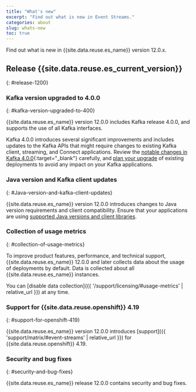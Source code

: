 ```yaml
---
title: "What's new"
excerpt: "Find out what is new in Event Streams."
categories: about
slug: whats-new
toc: true
---
```


Find out what is new in {{site.data.reuse.es_name}} version 12.0.x.

## Release {{site.data.reuse.es_current_version}}
{: #release-1200}

### Kafka version upgraded to 4.0.0
{: #kafka-version-upgraded-to-400}

{{site.data.reuse.es_name}} version 12.0.0 includes Kafka release 4.0.0, and supports the use of all Kafka interfaces.

Kafka 4.0.0 introduces several significant improvements and includes updates to the Kafka APIs that might require changes to existing Kafka client, streaming, and Connect applications. Review the [notable changes in Kafka 4.0.0](https://kafka.apache.org/40/documentation/#upgrade_servers_400_notable){:target="_blank"} carefully, and [plan your upgrade](../../installing/upgrading/#planning-your-upgrade) of existing deployments to avoid any impact on your Kafka applications.

### Java version and Kafka client updates
{: #Java-version-and-kafka-client-updates}

{{site.data.reuse.es_name}} version 12.0.0 introduces changes to Java version requirements and client compatibility. Ensure that your applications are using [supported Java versions and client libraries](../../installing/prerequisites/#kafka-clients).


### Collection of usage metrics
{: #collection-of-usage-metrics}

To improve product features, performance, and technical support, {{site.data.reuse.es_name}} 12.0.0 and later collects data about the usage of deployments by default. Data is collected about all {{site.data.reuse.es_name}} instances.

You can [disable data collection]({{ '/support/licensing/#usage-metrics' | relative_url }}) at any time.

### Support for {{site.data.reuse.openshift}} 4.19
{: #support-for-openshift-419}

{{site.data.reuse.es_name}} version 12.0.0 introduces [support]({{ 'support/matrix/#event-streams' | relative_url }}) for {{site.data.reuse.openshift}} 4.19.

### Security and bug fixes
{: #security-and-bug-fixes}

{{site.data.reuse.es_name}} release 12.0.0 contains security and bug fixes.

